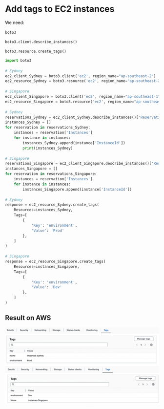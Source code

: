 # Add tags to EC2 instances
We need:

`boto3`

`boto3.client.describe_instances()`

`boto3.resource.create_tags()`

```python
import boto3

# Sydney
ec2_client_Sydney = boto3.client('ec2', region_name="ap-southeast-2")
ec2_resource_Sydney = boto3.resource('ec2', region_name="ap-southeast-2")

# Singapore
ec2_client_Singapore = boto3.client('ec2', region_name="ap-southeast-1")
ec2_resource_Singapore = boto3.resource('ec2', region_name="ap-southeast-1")

# Sydney
reservations_Sydney = ec2_client_Sydney.describe_instances()['Reservations']
instances_Sydney = []
for reservation in reservations_Sydney:
    instances = reservation['Instances']
    for instance in instances:
        instances_Sydney.append(instance['InstanceId'])
        print(instances_Sydney)

# Singapore
reservations_Singapore = ec2_client_Singapore.describe_instances()['Reservations']
instances_Singapore = []
for reservation in reservations_Singapore:
    instances = reservation['Instances']
    for instance in instances:
        instances_Singapore.append(instance['InstanceId'])

# Sydney
response = ec2_resource_Sydney.create_tags(
    Resources=instances_Sydney,
    Tags=[
        {
            'Key': 'environment',
            'Value': 'Prod'
        },
    ]
)

# Singapore
response = ec2_resource_Singapore.create_tags(
    Resources=instances_Singapore,
    Tags=[
        {
            'Key': 'environment',
            'Value': 'Dev'
        },
    ]
)
```
## Result on AWS
<img src="./images/tag-1.png" alt="tag-imag">
<img src="./images/tag-2.png" alt="tag-imag">